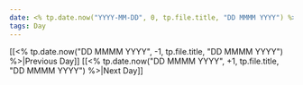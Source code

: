 ```yaml
---
date: <% tp.date.now("YYYY-MM-DD", 0, tp.file.title, "DD MMMM YYYY") %>
tags: Day
---
```


[[<% tp.date.now("DD MMMM YYYY", -1, tp.file.title, "DD MMMM YYYY") %>|Previous Day]]
[[<% tp.date.now("DD MMMM YYYY", +1, tp.file.title, "DD MMMM YYYY") %>|Next Day]]
